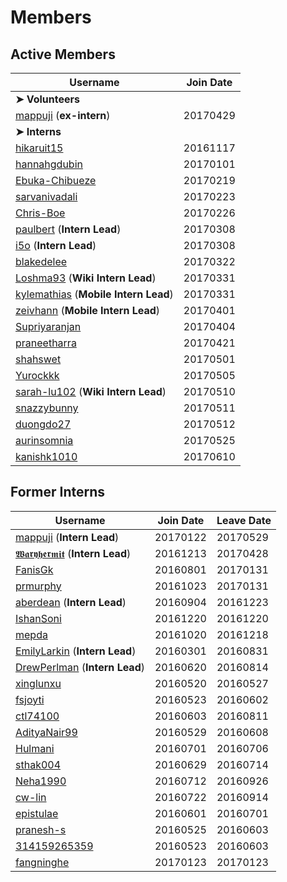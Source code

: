 # Members
## Active Members
|**Username**|**Join Date**|
|------------|-------------|
|**➤ Volunteers**||
|[mappuji](profiles/mappuji.md) (**ex-intern**)| 20170429 |
|**➤ Interns**||
|[hikaruit15](profiles/hikaruit15.md)| 20161117 |
|[hannahgdubin](profiles/hannahgdubin.md)| 20170101 |
|[Ebuka-Chibueze](profiles/Ebuka-Chibueze.md)| 20170219 |
|[sarvanivadali](profiles/sarvanivadali.md)| 20170223 |
|[Chris-Boe](profiles/Chris-Boe.md)| 20170226 |
|[paulbert](profiles/paulbert.md) (**Intern Lead**)| 20170308 |
|[i5o](profiles/i5o.md) (**Intern Lead**)| 20170308 |
|[blakedelee](profiles/BlakeDeLee.md)| 20170322 |
|[Loshma93](profiles/Loshma93.md) (**Wiki Intern Lead**)| 20170331 |
|[kylemathias](profiles/kylemathias.md) (**Mobile Intern Lead**)| 20170331 |
|[zeivhann](profiles/zeivhann.md) (**Mobile Intern Lead**)| 20170401 |
|[Supriyaranjan](profiles/Supriyaranjan.md)| 20170404 |
|[praneetharra](profiles/praneetharra.md)| 20170421 |
|[shahswet](profiles/shahswet.md)| 20170501 |
|[Yurockkk](profiles/Yurockkk.md)| 20170505 |
|[sarah-lu102](profiles/sarah-lu102.md) (**Wiki Intern Lead**)| 20170510 |
|[snazzybunny](profiles/snazzybunny.md)| 20170511 |
|[duongdo27](profiles/duongdo.md)| 20170512 |
|[aurinsomnia](profiles/aurinsomnia.md)| 20170525 |
|[kanishk1010](profiles/kanishk1010.md)| 20170610 |

## Former Interns
|**Username**|**Join Date**|**Leave Date**|
|------------|-------------|--------------|
|[mappuji](profiles/mappuji.md) (**Intern Lead**)| 20170122 |20170529 |
|[𝖂𝖆𝖗𝖞𝖍𝖊𝖗𝖒𝖎𝖙](profiles/waryhermit.md) (**Intern Lead**)| 20161213 | 20170428 |
|[FanisGk](profiles/FanisGk.md)| 20160801 | 20170131 |
|[prmurphy](profiles/prmurphy.md)| 20161023 | 20170131 |
|[aberdean](profiles/aberdean.md) (**Intern Lead**)| 20160904 | 20161223 |
|[IshanSoni](profiles/IshanSoni.md)| 20161220 | 20161220 |
|[mepda](profiles/mepda.md)| 20161020 | 20161218 |
|[EmilyLarkin](profiles/EmilyLarkin.md) (**Intern Lead**)| 20160301 | 20160831 |
|[DrewPerlman](profiles/DrewPerlman.md) (**Intern Lead**)| 20160620 | 20160814 |
|[xinglunxu](profiles/xinglunxu.md)| 20160520 | 20160527 |
|[fsjoyti](profiles/fsjoyti.md)| 20160523 | 20160602 |
|[ctl74100](profiles/ctl74100.md)| 20160603 | 20160811 |
|[AdityaNair99](profiles/AdityaNair99.md)| 20160529 | 20160608 |
|[Hulmani](profiles/Hulmani.md)| 20160701 | 20160706 |
|[sthak004](profiles/sthak004.md)| 20160629 | 20160714 |
|[Neha1990](profiles/Neha1990.md)| 20160712 | 20160926 |
|[cw-lin](profiles/cw-lin.md)| 20160722 | 20160914 |
|[epistulae](profiles/epistulae.md)| 20160601 | 20160701 |
|[pranesh-s](profiles/pranesh-s.md)| 20160525 | 20160603 |
|[314159265359](profiles/314159265359.md)| 20160523 | 20160603 |
|[fangninghe](profiles/fangninghe.md)| 20170123 | 20170123 |
